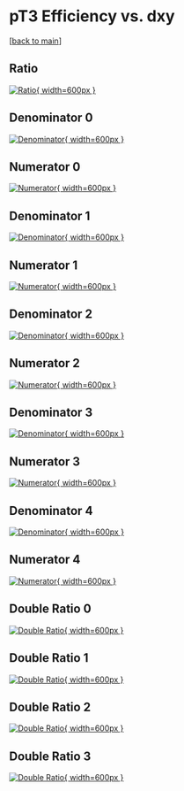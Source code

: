 # pT3 Efficiency vs. dxy

[[back to main](./)]



## Ratio

[![Ratio](../mtv/var/pT3_xtr_13_1_eff_dxy.png){ width=600px }](../mtv/var/pT3_xtr_13_1_eff_dxy.pdf)

## Denominator 0

[![Denominator](../mtv/den/pT3_xtr_13_1_eff_dxy_den0.png){ width=600px }](../mtv/den/pT3_xtr_13_1_eff_dxy_den0.pdf)

## Numerator 0

[![Numerator](../mtv/num/pT3_xtr_13_1_eff_dxy_num0.png){ width=600px }](../mtv/num/pT3_xtr_13_1_eff_dxy_num0.pdf)

## Denominator 1

[![Denominator](../mtv/den/pT3_xtr_13_1_eff_dxy_den1.png){ width=600px }](../mtv/den/pT3_xtr_13_1_eff_dxy_den1.pdf)

## Numerator 1

[![Numerator](../mtv/num/pT3_xtr_13_1_eff_dxy_num1.png){ width=600px }](../mtv/num/pT3_xtr_13_1_eff_dxy_num1.pdf)

## Denominator 2

[![Denominator](../mtv/den/pT3_xtr_13_1_eff_dxy_den2.png){ width=600px }](../mtv/den/pT3_xtr_13_1_eff_dxy_den2.pdf)

## Numerator 2

[![Numerator](../mtv/num/pT3_xtr_13_1_eff_dxy_num2.png){ width=600px }](../mtv/num/pT3_xtr_13_1_eff_dxy_num2.pdf)

## Denominator 3

[![Denominator](../mtv/den/pT3_xtr_13_1_eff_dxy_den3.png){ width=600px }](../mtv/den/pT3_xtr_13_1_eff_dxy_den3.pdf)

## Numerator 3

[![Numerator](../mtv/num/pT3_xtr_13_1_eff_dxy_num3.png){ width=600px }](../mtv/num/pT3_xtr_13_1_eff_dxy_num3.pdf)

## Denominator 4

[![Denominator](../mtv/den/pT3_xtr_13_1_eff_dxy_den4.png){ width=600px }](../mtv/den/pT3_xtr_13_1_eff_dxy_den4.pdf)

## Numerator 4

[![Numerator](../mtv/num/pT3_xtr_13_1_eff_dxy_num4.png){ width=600px }](../mtv/num/pT3_xtr_13_1_eff_dxy_num4.pdf)

## Double Ratio 0

[![Double Ratio](../mtv/ratio/pT3_xtr_13_1_eff_dxy_ratio0.png){ width=600px }](../mtv/ratio/pT3_xtr_13_1_eff_dxy_ratio0.pdf)

## Double Ratio 1

[![Double Ratio](../mtv/ratio/pT3_xtr_13_1_eff_dxy_ratio1.png){ width=600px }](../mtv/ratio/pT3_xtr_13_1_eff_dxy_ratio1.pdf)

## Double Ratio 2

[![Double Ratio](../mtv/ratio/pT3_xtr_13_1_eff_dxy_ratio2.png){ width=600px }](../mtv/ratio/pT3_xtr_13_1_eff_dxy_ratio2.pdf)

## Double Ratio 3

[![Double Ratio](../mtv/ratio/pT3_xtr_13_1_eff_dxy_ratio3.png){ width=600px }](../mtv/ratio/pT3_xtr_13_1_eff_dxy_ratio3.pdf)

